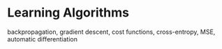 # Learning Algorithms

backpropagation, gradient descent, cost functions, cross-entropy, MSE, automatic differentiation 